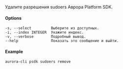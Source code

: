 Удалите разрешения sudoers Аврора Platform SDK.

#### Options

```shell
-s, --select         Выберите из доступных.
-i, --index INTEGER  Укажите индекс.
-v, --verbose        Подробный вывод.
--help               Показать это сообщение и выйти.
```

#### Example

```shell
aurora-cli psdk sudoers remove
```
